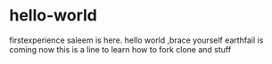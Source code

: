 # hello-world
firstexperience
saleem is here. hello world ,brace yourself earthfail is coming
now this is a line to learn how to fork clone and stuff
